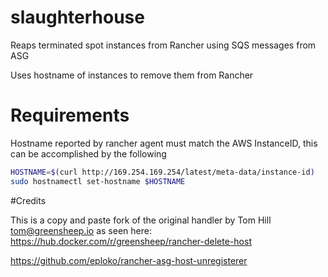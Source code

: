 # slaughterhouse
Reaps terminated spot instances from Rancher using SQS messages from ASG

Uses hostname of instances to remove them from Rancher


# Requirements
Hostname reported by rancher agent must match the AWS InstanceID, this can be accomplished by the following

```bash
HOSTNAME=$(curl http://169.254.169.254/latest/meta-data/instance-id)
sudo hostnamectl set-hostname $HOSTNAME
```

#Credits

This is a copy and paste fork of the original handler by Tom Hill tom@greensheep.io as seen here: https://hub.docker.com/r/greensheep/rancher-delete-host

https://github.com/eploko/rancher-asg-host-unregisterer
